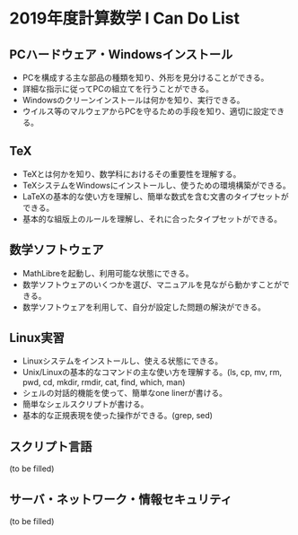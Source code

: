 # 2019年度計算数学 I Can Do List

## PCハードウェア・Windowsインストール
- PCを構成する主な部品の種類を知り、外形を見分けることができる。
- 詳細な指示に従ってPCの組立てを行うことができる。
- Windowsのクリーンインストールは何かを知り、実行できる。
- ウイルス等のマルウェアからPCを守るための手段を知り、適切に設定できる。

## TeX
- TeXとは何かを知り、数学科におけるその重要性を理解する。
- TeXシステムをWindowsにインストールし、使うための環境構築ができる。
- LaTeXの基本的な使い方を理解し、簡単な数式を含む文書のタイプセットができる。
- 基本的な組版上のルールを理解し、それに合ったタイプセットができる。

## 数学ソフトウェア
- MathLibreを起動し、利用可能な状態にできる。
- 数学ソフトウェアのいくつかを選び、マニュアルを見ながら動かすことができる。
- 数学ソフトウェアを利用して、自分が設定した問題の解決ができる。

## Linux実習
- Linuxシステムをインストールし、使える状態にできる。
- Unix/Linuxの基本的なコマンドの主な使い方を理解する。(ls, cp, mv, rm, pwd, cd, mkdir, rmdir, cat, find, which, man)
- シェルの対話的機能を使って、簡単なone linerが書ける。
- 簡単なシェルスクリプトが書ける。
- 基本的な正規表現を使った操作ができる。(grep, sed)

## スクリプト言語
(to be filled)

## サーバ・ネットワーク・情報セキュリティ
(to be filled)
